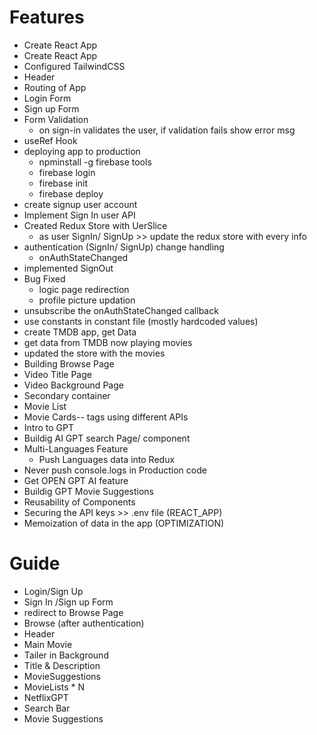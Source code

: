 # Features
- Create React App
- Create React App
- Configured TailwindCSS
- Header
- Routing of App
- Login Form
- Sign up Form
- Form Validation
    - on sign-in validates the user, if validation fails show error msg
- useRef Hook
- deploying app to production
    - npminstall -g firebase tools
    - firebase login
    - firebase init
    - firebase deploy
- create signup user account    
- Implement Sign In user API
- Created Redux Store with UerSlice
    - as user SignIn/ SignUp >> update the redux store with every info
- authentication (SignIn/ SignUp) change handling
    - onAuthStateChanged
- implemented SignOut
- Bug Fixed
    - logic page redirection
    - profile picture updation
- unsubscribe the onAuthStateChanged callback
- use constants in constant file (mostly hardcoded values)
- create TMDB app, get Data
- get data from TMDB now playing movies
- updated the store with the movies
- Building Browse Page
- Video Title Page
- Video Background Page
- Secondary container
- Movie List
- Movie Cards-- tags using different APIs
- Intro to GPT
- Buildig AI GPT search Page/ component
- Multi-Languages Feature
    - Push Languages data into Redux
- Never push console.logs in Production code
- Get OPEN GPT AI feature
- Buildig GPT Movie Suggestions
- Reusability of Components
- Securing the API keys >> .env file (REACT_APP)
- Memoization of data in the app (OPTIMIZATION)


# Guide 
-   Login/Sign Up
-   Sign In /Sign up Form
-   redirect to Browse Page
- Browse (after authentication)
- Header
- Main Movie
- Tailer in Background
- Title & Description
- MovieSuggestions
- MovieLists * N
- NetflixGPT
- Search Bar
- Movie Suggestions